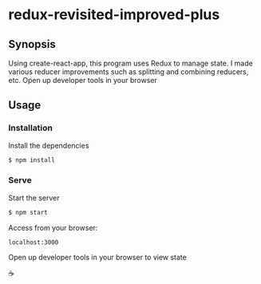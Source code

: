# redux-revisited-improved-plus

## Synopsis

Using create-react-app, this program uses Redux to manage state. I made various reducer improvements such as splitting and combining reducers, etc. Open up developer tools in your browser

## Usage

### Installation

Install the dependencies

```sh
$ npm install
```

### Serve

Start the server

```sh
$ npm start
```

Access from your browser:

```
localhost:3000
```

Open up developer tools in your browser to view state

:coffee:
